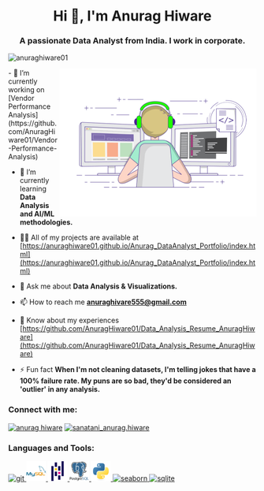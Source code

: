 <h1 align="center">Hi 👋, I'm Anurag Hiware</h1>
<h3 align="center">A passionate Data Analyst from India. I work in corporate.</h3>

<p align="left"> <img src="https://komarev.com/ghpvc/?username=anuraghiware01&label=Profile%20views&color=0e75b6&style=flat" alt="anuraghiware01" /> </p>

<img align="right" alt="Coding" width="400" src="https://raw.githubusercontent.com/devSouvik/devSouvik/master/gif3.gif">
- 🔭 I’m currently working on [Vendor Performance Analysis](https://github.com/AnuragHiware01/Vendor-Performance-Analysis)

- 🌱 I’m currently learning **Data Analysis and AI/ML methodologies.**

- 👨‍💻 All of my projects are available at [https://anuraghiware01.github.io/Anurag_DataAnalyst_Portfolio/index.html](https://anuraghiware01.github.io/Anurag_DataAnalyst_Portfolio/index.html)

- 💬 Ask me about **Data Analysis & Visualizations.**
 
- 📫 How to reach me **anuraghivare555@gmail.com**

- 📄 Know about my experiences [https://github.com/AnuragHiware01/Data_Analysis_Resume_AnuragHiware](https://github.com/AnuragHiware01/Data_Analysis_Resume_AnuragHiware)

- ⚡ Fun fact **When I'm not cleaning datasets, I'm telling jokes that have a 100% failure rate. My puns are so bad, they'd be considered an 'outlier' in any analysis.**

<h3 align="left">Connect with me:</h3>
<p align="left">
<a href="https://linkedin.com/in/anurag hiware" target="blank"><img align="center" src="https://raw.githubusercontent.com/rahuldkjain/github-profile-readme-generator/master/src/images/icons/Social/linked-in-alt.svg" alt="anurag hiware" height="30" width="40" /></a>
<a href="https://instagram.com/sanatani_anurag.hiware" target="blank"><img align="center" src="https://raw.githubusercontent.com/rahuldkjain/github-profile-readme-generator/master/src/images/icons/Social/instagram.svg" alt="sanatani_anurag.hiware" height="30" width="40" /></a>
</p>

<h3 align="left">Languages and Tools:</h3>
<p align="left"> <a href="https://git-scm.com/" target="_blank" rel="noreferrer"> <img src="https://www.vectorlogo.zone/logos/git-scm/git-scm-icon.svg" alt="git" width="40" height="40"/> </a> <a href="https://www.mysql.com/" target="_blank" rel="noreferrer"> <img src="https://raw.githubusercontent.com/devicons/devicon/master/icons/mysql/mysql-original-wordmark.svg" alt="mysql" width="40" height="40"/> </a> <a href="https://pandas.pydata.org/" target="_blank" rel="noreferrer"> <img src="https://raw.githubusercontent.com/devicons/devicon/2ae2a900d2f041da66e950e4d48052658d850630/icons/pandas/pandas-original.svg" alt="pandas" width="40" height="40"/> </a> <a href="https://www.postgresql.org" target="_blank" rel="noreferrer"> <img src="https://raw.githubusercontent.com/devicons/devicon/master/icons/postgresql/postgresql-original-wordmark.svg" alt="postgresql" width="40" height="40"/> </a> <a href="https://www.python.org" target="_blank" rel="noreferrer"> <img src="https://raw.githubusercontent.com/devicons/devicon/master/icons/python/python-original.svg" alt="python" width="40" height="40"/> </a> <a href="https://seaborn.pydata.org/" target="_blank" rel="noreferrer"> <img src="https://seaborn.pydata.org/_images/logo-mark-lightbg.svg" alt="seaborn" width="40" height="40"/> </a> <a href="https://www.sqlite.org/" target="_blank" rel="noreferrer"> <img src="https://www.vectorlogo.zone/logos/sqlite/sqlite-icon.svg" alt="sqlite" width="40" height="40"/> </a> </p>

